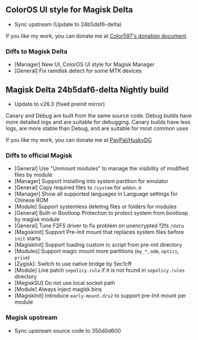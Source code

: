 ## ColorOS UI style for Magisk Delta

- Sync upstream (Update to 24b5daf6-delta)

If you like my work, you can donate me at [Color597's donation document](https://docs.qq.com/doc/DTFdTQm1RcENCVUJ5)

### Diffs to Magisk Delta

- [Manager] New UI, ColorOS UI style for Magisk Manager
- [General] Fix ramdisk detect for some MTK devices

## Magisk Delta 24b5daf6-delta Nightly build

- Update to v26.3 (fixed preinit mirror)

Canary and Debug are built from the same source code.  Debug builds have more detailed logs and are suitable for debugging. Canary builds have less logs, are more stable than Debug, and are suitable for most common uses

If you like my work, you can donate me at [PayPal/HuskyDG](http://paypal.me/huskydg)

### Diffs to official Magisk

- [General] Use "Unmount modules" to manage the visibility of modified files by module
- [Manager] Support installing into system partition for emulator
- [General] Copy required files to `/system` for `addon.d`
- [Manager] Show all supported languages in Language settings for Chinese ROM
- [Module] Support systemless deleting files or folders for modules
- [General] Built-in Bootloop Protection to protect system from bootloop by magisk module
- [General] Tune F2FS driver to fix problem on unencrypted f2fs `/data`
- [MagiskInit] Support Pre-Init mount that replaces system files before `init` starts
- [MagiskInit] Support loading custom rc script from pre-init directory
- [Modules] Support magic mount more partitions (`my_*`, `odm`, `optics`, `prism`)
- [Zygisk]: Switch to use native bridge by 5ec1cff
- [Module] Live patch `sepolicy.rule` if it is not found in `sepolicy.rules` directory
- [MagiskSU] Do not use local socket path
- [Module] Always inject magisk bins
- [MagiskInit] Introduce `early-mount.d/v2` to support pre-Init mount per module

### Magisk upstream

- Sync upstream source code to 350d0d600

